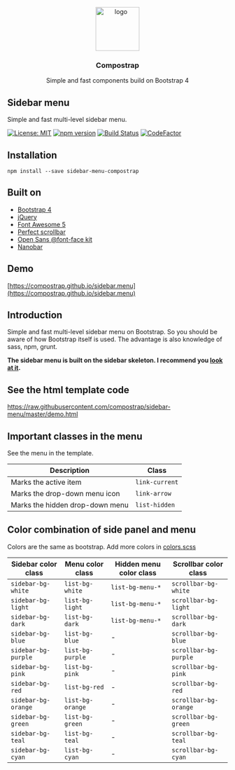 <p align="center">
  <img src="https://avatars0.githubusercontent.com/u/50230834?s=400&u=3551f498f489486fb0ee563171d5fb2d43892a17&v=4" width="100" alt="logo">
</p>

<h3 align="center">Compostrap</h3>
<p align="center">Simple and fast components build on Bootstrap 4</p>

## Sidebar menu
Simple and fast multi-level sidebar menu.

[![License: MIT](https://img.shields.io/badge/License-MIT-yellow.svg)](https://raw.githubusercontent.com/compostrap/sidebar-menu/master/license.md)
[![npm version](https://badge.fury.io/js/sidebar-menu-compostrap.svg)](https://badge.fury.io/js/sidebar-menu-compostrap)
[![Build Status](https://travis-ci.com/compostrap/sidebar-menu.svg?branch=master)](https://travis-ci.com/compostrap/sidebar-menu)
[![CodeFactor](https://www.codefactor.io/repository/github/compostrap/sidebar-menu/badge)](https://www.codefactor.io/repository/github/compostrap/sidebar-menu)

## Installation
```
npm install --save sidebar-menu-compostrap
```

## Built on
- [Bootstrap 4](https://getbootstrap.com)
- [jQuery](https://jquery.com)
- [Font Awesome 5](https://fontawesome.com)
- [Perfect scrollbar](https://github.com/mdbootstrap/perfect-scrollbar)
- [Open Sans @font-face kit](https://github.com/FontFaceKit/open-sans)
- [Nanobar](https://github.com/jacoborus/nanobar)

## Demo
[https://compostrap.github.io/sidebar.menu](https://compostrap.github.io/sidebar.menu)

## Introduction
Simple and fast multi-level sidebar menu on Bootstrap. So you should be aware of how Bootstrap itself is used. The advantage is also knowledge of sass, npm, grunt.

**The sidebar menu is built on the sidebar skeleton. I recommend you [look at it](https://github.com/compostrap/sidebar-skeleton).**

## See the html template code
https://raw.githubusercontent.com/compostrap/sidebar-menu/master/demo.html

## Important classes in the menu
See the menu in the template.

| Description                     | Class          |
| ------------------------------- | ---------------|
| Marks the active item           | `link-current` |
| Marks the drop-down menu icon   | `link-arrow`   |
| Marks the hidden drop-down menu | `list-hidden`  |

## Color combination of side panel and menu
Colors are the same as bootstrap. Add more colors in [colors.scss](https://github.com/compostrap/sidebar-menu/blob/master/scss/themes/_colors.scss)

| Sidebar color class | Menu color class | Hidden menu color class | Scrollbar color class  |
| --------------------| -----------------| ----------------------- | ---------------------- |
| `sidebar-bg-white`  | `list-bg-white`  | `list-bg-menu-*`        |  `scrollbar-bg-white`  |
| `sidebar-bg-light`  | `list-bg-light`  | `list-bg-menu-*`        |  `scrollbar-bg-light`  |
| `sidebar-bg-dark`   | `list-bg-dark`   | `list-bg-menu-*`        |  `scrollbar-bg-dark`   |
| `sidebar-bg-blue`   | `list-bg-blue`   | -                       |  `scrollbar-bg-blue`   |
| `sidebar-bg-purple` | `list-bg-purple` | -                       |  `scrollbar-bg-purple` |
| `sidebar-bg-pink`   | `list-bg-pink`   | -                       |  `scrollbar-bg-pink`   |
| `sidebar-bg-red`    | `list-bg-red`    | -                       |  `scrollbar-bg-red`    |
| `sidebar-bg-orange` | `list-bg-orange` | -                       |  `scrollbar-bg-orange` |
| `sidebar-bg-green`  | `list-bg-green`  | -                       |  `scrollbar-bg-green`  |
| `sidebar-bg-teal`   | `list-bg-teal`   | -                       |  `scrollbar-bg-teal`   |
| `sidebar-bg-cyan`   | `list-bg-cyan`   | -                       |  `scrollbar-bg-cyan`   |

